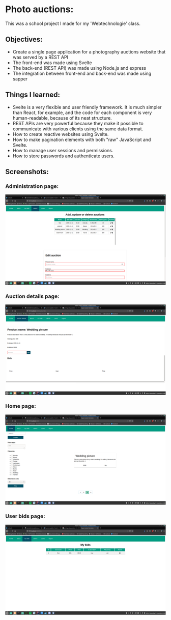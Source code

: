 # Photo auctions:
This was a school project I made for my 'Webtechnologie' class.

## Objectives:
- Create a single page application for a photography auctions website that was served by a REST API
- The front-end was made using Svelte
- The back-end (REST API) was made using Node.js and express
- The integration between front-end and back-end was made using sapper

## Things I learned:
- Svelte is a very flexible and user friendly framework. It is much simpler than React, for example, and the code for each component is very human-readable, because of its neat structure.
- REST APIs are very powerful because they make it possible to communicate with various clients using the same data format.
- How to create reactive websites using Svelte.
- How to make pagination elements with both "raw" JavaScript and Svelte.
- How to manage user sessions and permissions.
- How to store passwords and authenticate users.

## Screenshots:

### Administration page:
![alt admin](https://github.com/schmidtvinicius/photo_auction/blob/main/screenshots/admin.png)

### Auction details page:
![alt auction_detail](https://github.com/schmidtvinicius/photo_auction/blob/main/screenshots/auction_detail.png)

### Home page:
![alt home_page](https://github.com/schmidtvinicius/photo_auction/blob/main/screenshots/index.png)

### User bids page:
![alt user_bids](https://github.com/schmidtvinicius/photo_auction/blob/main/screenshots/user_bids.png)



